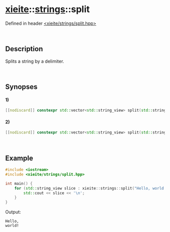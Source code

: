 # [xieite](../xieite.md)\:\:[strings](../strings.md)\:\:split
Defined in header [<xieite/strings/split.hpp>](../../include/xieite/strings/split.hpp)

&nbsp;

## Description
Splits a string by a delimiter.

&nbsp;

## Synopses
#### 1)
```cpp
[[nodiscard]] constexpr std::vector<std::string_view> split(std::string_view string, std::string_view delimiter) noexcept;
```
#### 2)
```cpp
[[nodiscard]] constexpr std::vector<std::string_view> split(std::string_view string, char delimiter) noexcept;
```

&nbsp;

## Example
```cpp
#include <iostream>
#include <xieite/strings/split.hpp>

int main() {
    for (std::string_view slice : xieite::strings::split("Hello, world!", ' ')) {
        std::cout << slice << '\n';
    }
}
```
Output:
```
Hello,
world!
```
